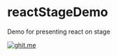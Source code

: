 # reactStageDemo
Demo for presenting react on stage

<!-- Git repo code sample from https://ghit.me/-->
[![ghit.me](https://ghit.me/badge.svg?repo=bneiluj/reactStageDemo)](https://ghit.me/repo/bneiluj/reactStageDemo)
